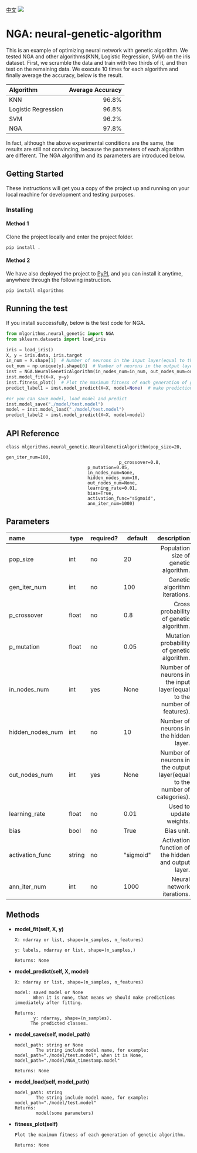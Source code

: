 [中文](README_CH.md)
![](https://miro.medium.com/max/1800/1*36MELEhgZsPFuzlZvObnxA.gif)

# NGA: neural-genetic-algorithm

This is an example of optimizing neural network with genetic algorithm. 
We tested NGA and other algorithms(KNN, Logistic Regression, SVM) on the iris dataset. 
First, we scramble the data and train with two thirds of it, and then test on the remaining data.
We execute 10 times for each algorithm and finally average the accuracy, below is the result.

| Algorithm  | Average Accuracy |
| :--- | ---: |
| KNN| 96.8%|
| Logistic Regression|  96.8%|
| SVM| 96.2%|
| NGA|  97.8%|

In fact, although the above experimental conditions are the same, the results are still not convincing, because the parameters of each algorithm are different.
The NGA algorithm and its parameters are introduced below.


## Getting Started

These instructions will get you a copy of the project up and running on your local machine for development and testing purposes. 

### Installing

#### Method 1
Clone the project locally and enter the project folder.

```
pip install .
```

#### Method 2
We have also deployed the project to [PyPI](https://pypi.org/project/mlgorithms/), and you can install it anytime, anywhere through the following instruction.

```
pip install mlgorithms
```


## Running the test

If you install successfully, below is the test code for NGA.

```python
from mlgorithms.neural_genetic import NGA
from sklearn.datasets import load_iris

iris = load_iris()
X, y = iris.data, iris.target
in_num = X.shape[1]  # Number of neurons in the input layer(equal to the number of features)
out_num = np.unique(y).shape[0]  # Number of neurons in the output layer(equal to the number of categories)
inst = NGA.NeuralGeneticAlgorithm(in_nodes_num=in_num, out_nodes_num=out_num)  # the two parameters are required
inst.model_fit(X=X, y=y)
inst.fitness_plot()  # Plot the maximum fitness of each generation of genetic algorithm.
predict_label1 = inst.model_predict(X=X, model=None)  # make predictions immediately after fitting

#or you can save model, load model and predict
inst.model_save("./model/test.model")
model = inst.model_load("./model/test.model")
predict_label2 = inst.model_predict(X=X, model=model)
```



## API Reference

```
class mlgorithms.neural_genetic.NeuralGeneticAlgorithm(pop_size=20, 
                                                       gen_iter_num=100, 
			                               p_crossover=0.8, 
						       p_mutation=0.05,
						       in_nodes_num=None,
						       hidden_nodes_num=10,
						       out_nodes_num=None,
						       learning_rate=0.01,
						       bias=True,
						       activation_func="sigmoid",
						       ann_iter_num=1000)
```

## Parameters

| name  | type |required?| default | description |
| :--- | --- | --- |---- | ---: |
| pop_size| int| no|20|Population size of genetic algorithm. |
| gen_iter_num|  int| no| 100|Genetic algorithm iterations.|
| p_crossover|  float| no| 0.8|Cross probability of genetic algorithm.|
| p_mutation|  float| no| 0.05|Mutation probability of genetic algorithm.|
| in_nodes_num|  int| yes| None|Number of neurons in the input layer(equal to the number of features).|
| hidden_nodes_num|  int| no| 10|Number of neurons in the hidden layer.|
| out_nodes_num|  int| yes| None|Number of neurons in the output layer(equal to the number of categories).|
| learning_rate|  float| no| 0.01|Used to update weights.|
| bias|  bool| no| True|Bias unit.|
| activation_func|  string| no| "sigmoid"|Activation function of the hidden and output layer.|
| ann_iter_num|  int| no| 1000|Neural network iterations.|



## Methods

* **model_fit(self, X, y)**  

      X: ndarray or list, shape=(n_samples, n_features)  
	
      y: labels, ndarray or list, shape=(n_samples,)  
     
      Returns: None
	
* **model_predict(self, X, model)**  

      X: ndarray or list, shape=(n_samples, n_features)  
     
      model: saved model or None
             When it is none, that means we should make predictions immediately after fitting.  
     
      Returns:  
             y: ndarray, shape=(n_samples).
	        The predicted classes. 
	
* **model_save(self, model_path)**  

      model_path: string or None
              The string include model name, for example: model_path="./model/test.model", when it is None,   model_path="./model/NGA_timestamp.model"  
      
      Returns: None

* **model_load(self, model_path)**  

      model_path: string
              The string include model name, for example: model_path="./model/test.model"  
      Returns:
              model(some parameters)
      
	
* **fitness_plot(self)**  

      Plot the maximum fitness of each generation of genetic algorithm.  
      
      Returns: None

